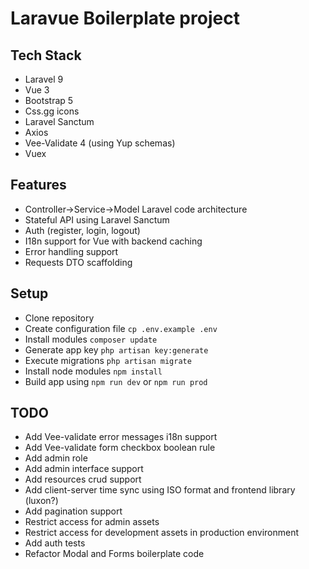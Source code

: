 # Laravue Boilerplate project

## Tech Stack

-   Laravel 9
-   Vue 3
-   Bootstrap 5
-   Css.gg icons
-   Laravel Sanctum
-   Axios
-   Vee-Validate 4 (using Yup schemas)
-   Vuex

## Features

-   Controller->Service->Model Laravel code architecture
-   Stateful API using Laravel Sanctum
-   Auth (register, login, logout)
-   I18n support for Vue with backend caching
-   Error handling support
-   Requests DTO scaffolding

## Setup

-   Clone repository
-   Create configuration file `cp .env.example .env`
-   Install modules `composer update`
-   Generate app key `php artisan key:generate`
-   Execute migrations `php artisan migrate`
-   Install node modules `npm install`
-   Build app using `npm run dev` or `npm run prod`

## TODO

-   Add Vee-validate error messages i18n support
-   Add Vee-validate form checkbox boolean rule
-   Add admin role
-   Add admin interface support
-   Add resources crud support
-   Add client-server time sync using ISO format and frontend library (luxon?)
-   Add pagination support
-   Restrict access for admin assets
-   Restrict access for development assets in production environment
-   Add auth tests
-   Refactor Modal and Forms boilerplate code
